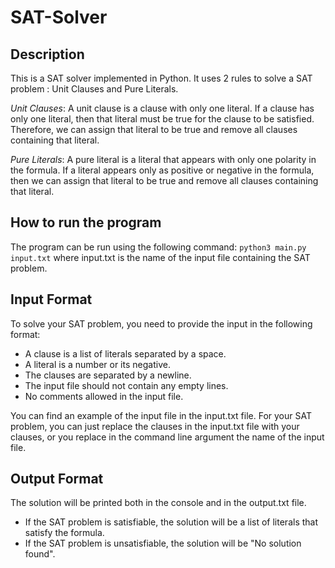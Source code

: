 # SAT-Solver
## Description

This is a SAT solver implemented in Python. It uses 2 rules to solve a SAT problem : Unit Clauses and Pure Literals.

_*Unit Clauses*_: A unit clause is a clause with only one literal. If a clause has only one literal, then that literal must be true for the clause to be satisfied. Therefore, we can assign that literal to be true and remove all clauses containing that literal.

_*Pure Literals*_: A pure literal is a literal that appears with only one polarity in the formula. If a literal appears only as positive or negative in the formula, then we can assign that literal to be true and remove all clauses containing that literal.

## How to run the program

The program can be run using the following command:
```python3 main.py input.txt``` where input.txt is the name of the input file containing the SAT problem.

## Input Format

To solve your SAT problem, you need to provide the input in the following format:
- A clause is a list of literals separated by a space.
- A literal is a number or its negative.
- The clauses are separated by a newline.
- The input file should not contain any empty lines.
- No comments allowed in the input file.

You can find an example of the input file in the input.txt file.
For your SAT problem, you can just replace the clauses in the input.txt file with your clauses, or you replace in the command line argument the name of the input file.

## Output Format

The solution will be printed both in the console and in the output.txt file.
- If the SAT problem is satisfiable, the solution will be a list of literals that satisfy the formula.
- If the SAT problem is unsatisfiable, the solution will be "No solution found".